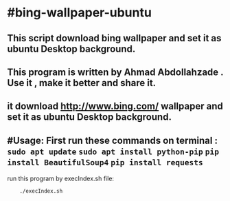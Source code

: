#bing-wallpaper-ubuntu
==========
This script download bing wallpaper and set it as ubuntu Desktop background.
----------
This program is written by Ahmad Abdollahzade . Use it , make it better and share it. 
----------
it download http://www.bing.com/ wallpaper and set it as ubuntu Desktop background.
----------
#Usage:
First run these commands on terminal :
    `sudo apt update`
    `sudo apt install python-pip`
    `pip install BeautifulSoup4`
    `pip install requests`
---------
run this program by execIndex.sh file:
```
    ./execIndex.sh
```

